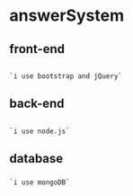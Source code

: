 answerSystem
============

front-end
---
##
	`i use bootstrap and jQuery`
##
back-end
---
##
	`i use node.js`
##
database
---
###
	`i use mongoDB`
###
